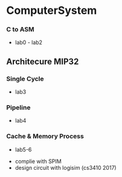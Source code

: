 # ComputerSystem

### C to ASM

- lab0 - lab2

## Architecure MIP32

### Single Cycle

- lab3

### Pipeline

- lab4

### Cache & Memory Process

- lab5-6

* complie with SPIM
* design circuit with logisim (cs3410 2017)
